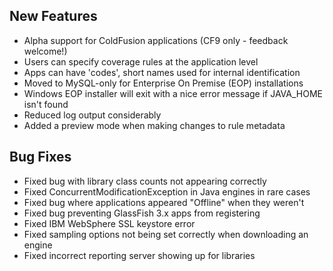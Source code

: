 <!--
title: "Contrast 2.4.0 Release Notes, October 20th, 2013"
description: "Contrast 2.4.0 Release Notes, October 20th, 2013"
-->

## New Features
* Alpha support for ColdFusion applications (CF9 only - feedback welcome!)
* Users can specify coverage rules at the application level
* Apps can have 'codes', short names used for internal identification
* Moved to MySQL-only for Enterprise On Premise (EOP) installations
* Windows EOP installer will exit with a nice error message if JAVA_HOME isn't found
* Reduced log output considerably
* Added a preview mode when making changes to rule metadata

## Bug Fixes
* Fixed bug with library class counts not appearing correctly
* Fixed ConcurrentModificationException in Java engines in rare cases
* Fixed bug where applications appeared "Offline" when they weren't
* Fixed bug preventing GlassFish 3.x apps from registering
* Fixed IBM WebSphere SSL keystore error
* Fixed sampling options not being set correctly when downloading an engine
* Fixed incorrect reporting server showing up for libraries 
